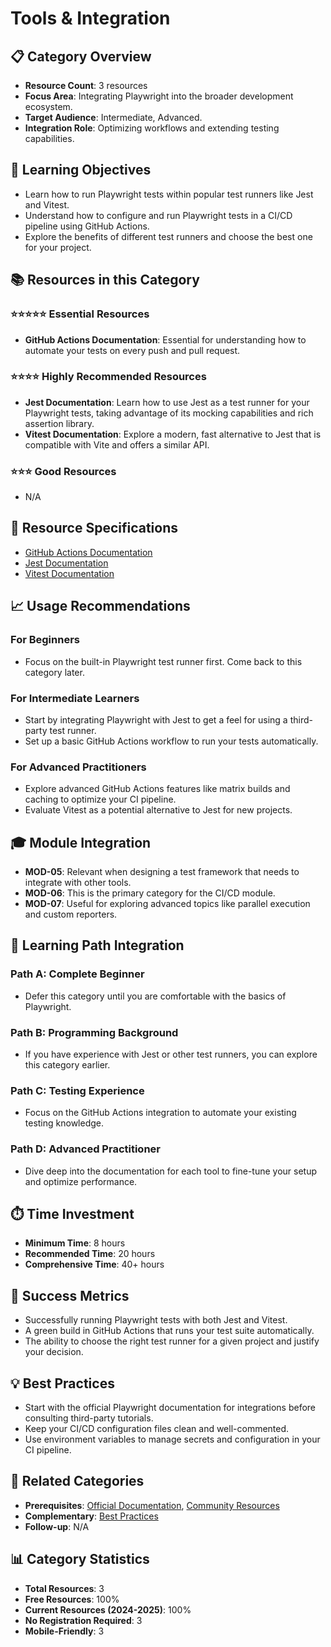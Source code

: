 # Tools & Integration

## 📋 Category Overview
- **Resource Count**: 3 resources
- **Focus Area**: Integrating Playwright into the broader development ecosystem.
- **Target Audience**: Intermediate, Advanced.
- **Integration Role**: Optimizing workflows and extending testing capabilities.

## 🎯 Learning Objectives
- Learn how to run Playwright tests within popular test runners like Jest and Vitest.
- Understand how to configure and run Playwright tests in a CI/CD pipeline using GitHub Actions.
- Explore the benefits of different test runners and choose the best one for your project.

## 📚 Resources in this Category

### ⭐⭐⭐⭐⭐ Essential Resources
- **GitHub Actions Documentation**: Essential for understanding how to automate your tests on every push and pull request.

### ⭐⭐⭐⭐ Highly Recommended Resources
- **Jest Documentation**: Learn how to use Jest as a test runner for your Playwright tests, taking advantage of its mocking capabilities and rich assertion library.
- **Vitest Documentation**: Explore a modern, fast alternative to Jest that is compatible with Vite and offers a similar API.

### ⭐⭐⭐ Good Resources
- N/A

## 🔗 Resource Specifications
- [GitHub Actions Documentation](../../specifications/05-tools-integration/github-actions-documentation.md)
- [Jest Documentation](../../specifications/05-tools-integration/jest-documentation.md)
- [Vitest Documentation](../../specifications/05-tools-integration/vitest-documentation.md)

## 📈 Usage Recommendations

### For Beginners
- Focus on the built-in Playwright test runner first. Come back to this category later.

### For Intermediate Learners
- Start by integrating Playwright with Jest to get a feel for using a third-party test runner.
- Set up a basic GitHub Actions workflow to run your tests automatically.

### For Advanced Practitioners
- Explore advanced GitHub Actions features like matrix builds and caching to optimize your CI pipeline.
- Evaluate Vitest as a potential alternative to Jest for new projects.

## 🎓 Module Integration
- **MOD-05**: Relevant when designing a test framework that needs to integrate with other tools.
- **MOD-06**: This is the primary category for the CI/CD module.
- **MOD-07**: Useful for exploring advanced topics like parallel execution and custom reporters.

## 🔄 Learning Path Integration

### Path A: Complete Beginner
- Defer this category until you are comfortable with the basics of Playwright.

### Path B: Programming Background
- If you have experience with Jest or other test runners, you can explore this category earlier.

### Path C: Testing Experience
- Focus on the GitHub Actions integration to automate your existing testing knowledge.

### Path D: Advanced Practitioner
- Dive deep into the documentation for each tool to fine-tune your setup and optimize performance.

## ⏱️ Time Investment
- **Minimum Time**: 8 hours
- **Recommended Time**: 20 hours
- **Comprehensive Time**: 40+ hours

## 🎯 Success Metrics
- Successfully running Playwright tests with both Jest and Vitest.
- A green build in GitHub Actions that runs your test suite automatically.
- The ability to choose the right test runner for a given project and justify your decision.

## 💡 Best Practices
- Start with the official Playwright documentation for integrations before consulting third-party tutorials.
- Keep your CI/CD configuration files clean and well-commented.
- Use environment variables to manage secrets and configuration in your CI pipeline.

## 🔄 Related Categories
- **Prerequisites**: [Official Documentation](./01-official-documentation.md), [Community Resources](./04-community-resources.md)
- **Complementary**: [Best Practices](./07-best-practices.md)
- **Follow-up**: N/A

## 📊 Category Statistics
- **Total Resources**: 3
- **Free Resources**: 100%
- **Current Resources (2024-2025)**: 100%
- **No Registration Required**: 3
- **Mobile-Friendly**: 3